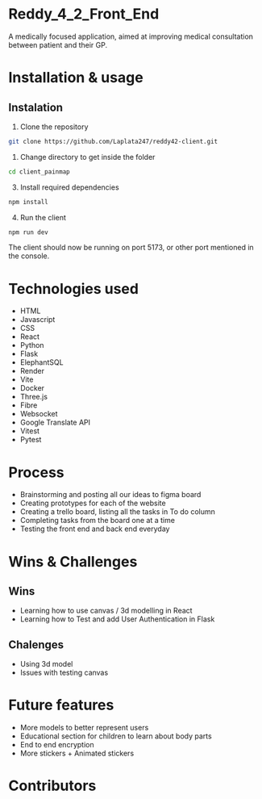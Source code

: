 # Reddy_4_2_Front_End
A medically focused application, aimed at improving medical consultation between patient and their GP.

# Installation & usage
## Instalation

1. Clone the repository
```sh
git clone https://github.com/Laplata247/reddy42-client.git
```
1. Change directory to get inside the folder
```sh
cd client_painmap
```

3. Install required dependencies 
```sh
npm install
```

4. Run the client
```sh
npm run dev
```

The client should now be running on port 5173, or other port mentioned in the console. 

# Technologies used
- HTML
- Javascript
- CSS
- React
- Python
- Flask
- ElephantSQL
- Render
- Vite
- Docker
- Three.js
- Fibre
- Websocket
- Google Translate API
- Vitest
- Pytest

# Process
- Brainstorming and posting all our ideas to figma board
- Creating prototypes for each of the website
- Creating a trello board, listing all the tasks in To do column
- Completing tasks from the board one at a time
- Testing the front end and back end everyday

# Wins & Challenges
## Wins
- Learning how to use canvas / 3d modelling in React
- Learning how to Test and add User Authentication in Flask

## Chalenges
- Using 3d model
- Issues with testing canvas 

# Future features
- More models to better represent users
- Educational section for children to learn about body parts
- End to end encryption 
- More stickers + Animated stickers

# Contributors
